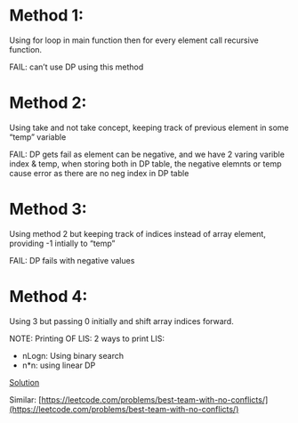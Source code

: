 # Method 1:

Using for loop in main function then for every element call recursive function.

FAIL: can’t use DP using this method

# Method 2:

Using take and not take concept, keeping track of previous element in some “temp” variable

FAIL: DP gets fail as element can be negative, and we have 2 varing varible index & temp, when storing both in DP table, the negative elemnts or temp cause error as there are no neg index in DP table

# Method 3:

Using method 2 but keeping track of indices instead of array element, providing -1 intially to “temp”

FAIL: DP fails with negative values

# Method 4:

Using 3 but passing 0 initially and shift array indices forward.

NOTE: Printing OF LIS:
2 ways to print LIS:

- nLogn: Using binary search
- n*n: using linear DP

[Solution](https://leetcode.com/submissions/detail/888677061/) 

Similar: [https://leetcode.com/problems/best-team-with-no-conflicts/](https://leetcode.com/problems/best-team-with-no-conflicts/)